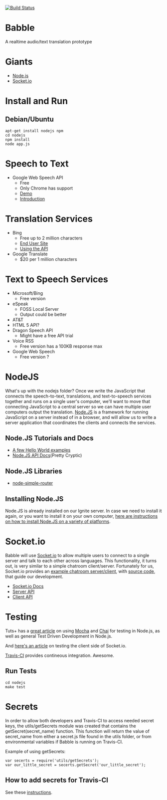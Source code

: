 [![Build Status](https://travis-ci.org/wbushey/Babble.svg)](https://travis-ci.org/wbushey/Babble)

Babble
======

A realtime audio/text translation prototype

Giants
======

* [Node.js](http://nodejs.org/)
* [Socket.io](http://socket.io/)


Install and Run
===============

Debian/Ubuntu
--------------

    apt-get install nodejs npm
    cd nodejs
    npm install
    node app.js

Speech to Text
==============

* Google Web Speech API
  * Free
  * Only Chrome has support
  * [Demo](https://babble-gotmath.rhcloud.com/chat)
  * [Introduction](http://updates.html5rocks.com/2013/01/Voice-Driven-Web-Apps-Introduction-to-the-Web-Speech-API)

Translation Services
====================

* Bing
  * Free up to 2 million characters
  * [End User Site](http://www.bing.com/translator)
  * [Using the API](https://www.microsoft.com/web/post/using-the-free-bing-translation-apis)
* Google Translate
  * $20 per 1 million characters

Text to Speech Services
=======================

* Microsoft/Bing
  * Free version
* eSpeak
  * FOSS Local Server
  * Output could be better
* AT&T
* HTML 5 API?
* Dragon Speech API
  * Might have a free API trial
* Voice RSS
  * Free version has a 100KB response max
* Google Web Speech
  * Free version ?

NodeJS
======

What's up with the nodejs folder? Once we write the JavaScript that connects
the speech-to-text, translations, and text-to-speech services together and
runs on a single user's computer, we'll want to move that connecting JavaScript
to a central server so we can have multiple user computers output the
translation. [Node.JS](http://nodejs.org/) is a framework for running JavaScript
on a server instead of in a browser, and will allow us to write a server
application that coordinates the clients and connects the services.

Node.JS Tutorials and Docs
--------------------------

* [A few Hello World examples](http://howtonode.org/hello-node)
* [Node.JS API Docs](http://nodejs.org/api/)(Pretty Cryptic)

Node.JS Libraries
-----------------

* [node-simple-router](https://www.npmjs.org/package/node-simple-router)

Installing Node.JS
------------------

Node.JS is already installed on our Ignite server. In case we need to install
it again, or you want to install it on your own computer, [here are 
instructions on how to install Node.JS on a variety of platforms](https://github.com/joyent/node/wiki/Installing-Node.js-via-package-manager).


Socket.io
=========

Babble will use [Socket.io](http://socket.io/) to allow multiple users to 
connect to a single server and talk to each other across languages. This 
functionality, it turns out, is very similar to a simple chatroom 
client/server. Fortunately for us, Socket.io provides an [example chatroom
server/client](http://chat.socket.io/), with 
[source code](https://github.com/Automattic/socket.io/tree/master/examples/chat),
that guide our development.

* [Socket.io Docs](http://socket.io/docs/)
* [Server API](http://socket.io/docs/server-api/)
* [Client API](http://socket.io/docs/client-api/)

Testing
=======

Tuts+ has a [great article](http://code.tutsplus.com/tutorials/testing-in-nodejs--net-35018)
on using [Mocha](http://visionmedia.github.io/mocha/) and [Chai](http://chaijs.com/)
for testing in Node.js, as well as general Test Driven Development in Node.js.

And [here's an article](http://liamkaufman.com/blog/2012/01/28/testing-socketio-with-mocha-should-and-socketio-client/)
on testing the client side of Socket.io.

[Travis-CI](https://travis-ci.org/) provides contineous integration. Awesome.

Run Tests
---------

    cd nodejs
    make test

Secrets
=======

In order to allow both developers and Travis-CI to access needed secret keys,
the utils/getSecrets module was created that contains the
getSecret(secret_name) function. This function will return the value of
secret_name from either a secret.js file found in the utils folder, or from
environmental variables if Babble is running on Travis-CI.

Example of using getSecrets:

    var secerts = require('utils/getSecrets');
    var our_little_secret = secerts.getSecret('our_little_secret');

How to add secrets for Travis-CI
--------------------------------

See these [instructions](http://docs.travis-ci.com/user/encryption-keys/).
